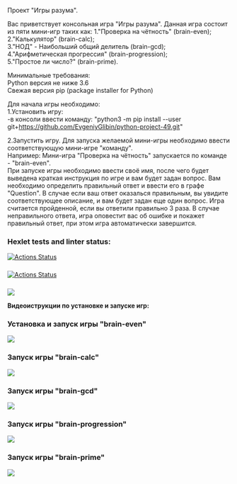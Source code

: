 Проект "Игры разума".

Вас приветствует консольная игра "Игры разума". Данная игра состоит из пяти мини-игр таких как: 
1."Проверка на чётность" (brain-even);<br>
2."Калькулятор" (brain-calc);<br>
3."НОД" - Наибольший общий делитель (brain-gcd);<br>
4."Арифметическая прогрессия" (brain-progression);<br>
5."Простое ли число?" (brain-prime).

Минимальные требования:<br>
Python версия не ниже 3.6<br>
Свежая версия pip (package installer for Python)

Для начала игры необходимо:<br>
1.Установить игру:<br>
-в консоли ввести команду: "python3 -m pip install --user git+https://github.com/EvgeniyGlibin/python-project-49.git"

2.Запустить игру.
Для запуска желаемой мини-игры необходимо ввести соответствующую мини-игре "команду".<br>
Например: Мини-игра "Проверка на чётность" запускается по команде - "brain-even".<br>
При запуске игры необходимо ввести своё имя, после чего будет выведена краткая инструкция по игре и вам будет задан вопрос. Вам необходимо определить правильный ответ и ввести его в графе "Question". В случае если ваш ответ оказалься правильным, вы увидите соответствующее описание, и вам будет задан еще один вопрос. Игра считается пройденной, если вы ответили правильно 3 раза. В случае неправильного ответа, игра оповестит вас об ошибке и покажет правильный ответ, при этом игра автоматически завершится.


### Hexlet tests and linter status:
[![Actions Status](https://github.com/EvgeniyGlibin/python-project-49/workflows/hexlet-check/badge.svg)](https://github.com/EvgeniyGlibin/python-project-49/actions)
###
[![Actions Status](https://github.com/EvgeniyGlibin/python-project-49/workflows/linter-check/badge.svg)](https://github.com/EvgeniyGlibin/python-project-49/actions)
###
<a href="https://codeclimate.com/github/EvgeniyGlibin/python-project-49/maintainability"><img src="https://api.codeclimate.com/v1/badges/76bb012a6e268f814867/maintainability" /></a>

<p><strong>Видеоиструкции по установке и запуске игр:</strong></p>

### Установка и запуск игры "brain-even"
<a href="https://asciinema.org/a/568073" target="_blank"><img src="https://asciinema.org/a/568073.svg" /></a>

### Запуск игры "brain-calc"
<a href="https://asciinema.org/a/568075" target="_blank"><img src="https://asciinema.org/a/568075.svg" /></a>

### Запуск игры "brain-gcd"
<a href="https://asciinema.org/a/568076" target="_blank"><img src="https://asciinema.org/a/568076.svg" /></a>

### Запуск игры "brain-progression"
<a href="https://asciinema.org/a/568077" target="_blank"><img src="https://asciinema.org/a/568077.svg" /></a>

### Запуск игры "brain-prime"
<a href="https://asciinema.org/a/568078" target="_blank"><img src="https://asciinema.org/a/568078.svg" /></a>
